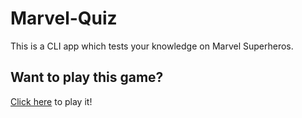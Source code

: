 # Marvel-Quiz

This is a CLI app which tests your knowledge on Marvel Superheros.

## Want to play this game?
[Click here](https://replit.com/@hrkyada007/PromotedModernAdministration#index.js) to play it!
